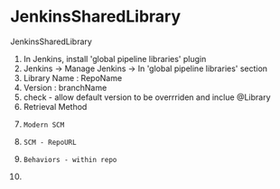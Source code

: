 # JenkinsSharedLibrary
JenkinsSharedLibrary


1. In Jenkins, install 'global pipeline libraries' plugin
2. Jenkins -> Manage Jenkins -> In 'global pipeline libraries' section
3.   Library Name : RepoName
4.   Version : branchName
5.   check - allow default version to be overrriden and inclue @Library
6.   Retrieval Method
7.     Modern SCM
8.     SCM - RepoURL
9.     Behaviors - within repo
10. 
